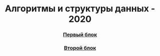 <h1 align=center> Алгоритмы и структуры данных - 2020 </h1>

<h3 align=center> <a href="Part1">Первый блок</a> </h3>
<h3 align=center> <a href="Part2">Второй блок</a> </h3>
